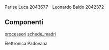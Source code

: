 Parise Luca 2043677 - Leonardo Baldo 2042372

## Componenti
[processori](componenti/processori.md)
[schede_madri](componenti/schede_madri.md)

Elettronica Padovana